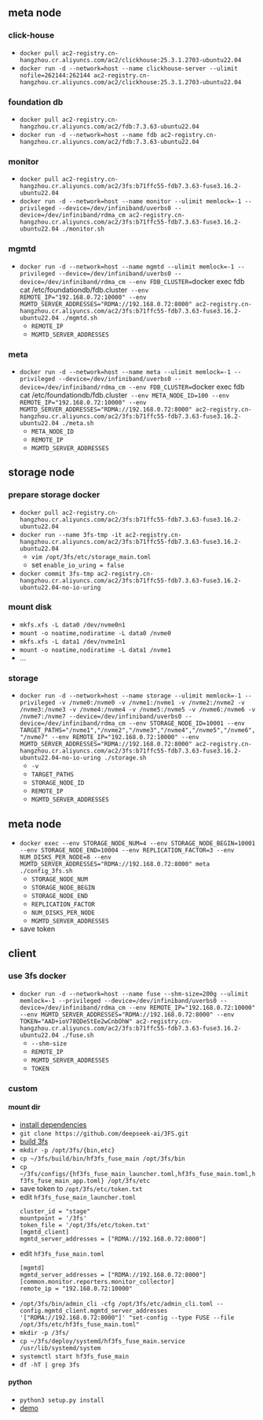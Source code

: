## meta node
### click-house
* `docker pull ac2-registry.cn-hangzhou.cr.aliyuncs.com/ac2/clickhouse:25.3.1.2703-ubuntu22.04`
* `docker run -d --network=host --name clickhouse-server --ulimit nofile=262144:262144 ac2-registry.cn-hangzhou.cr.aliyuncs.com/ac2/clickhouse:25.3.1.2703-ubuntu22.04`

### foundation db
* `docker pull ac2-registry.cn-hangzhou.cr.aliyuncs.com/ac2/fdb:7.3.63-ubuntu22.04`
* `docker run -d --network=host --name fdb ac2-registry.cn-hangzhou.cr.aliyuncs.com/ac2/fdb:7.3.63-ubuntu22.04`

### monitor
* `docker pull ac2-registry.cn-hangzhou.cr.aliyuncs.com/ac2/3fs:b71ffc55-fdb7.3.63-fuse3.16.2-ubuntu22.04`
* `docker run -d --network=host --name monitor --ulimit memlock=-1 --privileged --device=/dev/infiniband/uverbs0 --device=/dev/infiniband/rdma_cm ac2-registry.cn-hangzhou.cr.aliyuncs.com/ac2/3fs:b71ffc55-fdb7.3.63-fuse3.16.2-ubuntu22.04 ./monitor.sh`

### mgmtd
* `docker run -d --network=host --name mgmtd --ulimit memlock=-1 --privileged --device=/dev/infiniband/uverbs0 --device=/dev/infiniband/rdma_cm --env FDB_CLUSTER=`docker exec fdb cat /etc/foundationdb/fdb.cluster` --env REMOTE_IP="192.168.0.72:10000" --env MGMTD_SERVER_ADDRESSES="RDMA://192.168.0.72:8000" ac2-registry.cn-hangzhou.cr.aliyuncs.com/ac2/3fs:b71ffc55-fdb7.3.63-fuse3.16.2-ubuntu22.04 ./mgmtd.sh`
  * `REMOTE_IP`
  * `MGMTD_SERVER_ADDRESSES`

### meta
* `docker run -d --network=host --name meta --ulimit memlock=-1 --privileged --device=/dev/infiniband/uverbs0 --device=/dev/infiniband/rdma_cm --env FDB_CLUSTER=`docker exec fdb cat /etc/foundationdb/fdb.cluster` --env META_NODE_ID=100 --env REMOTE_IP="192.168.0.72:10000" --env MGMTD_SERVER_ADDRESSES="RDMA://192.168.0.72:8000" ac2-registry.cn-hangzhou.cr.aliyuncs.com/ac2/3fs:b71ffc55-fdb7.3.63-fuse3.16.2-ubuntu22.04 ./meta.sh`
  * `META_NODE_ID`
  * `REMOTE_IP`
  * `MGMTD_SERVER_ADDRESSES`

## storage node
### prepare storage docker
* `docker pull ac2-registry.cn-hangzhou.cr.aliyuncs.com/ac2/3fs:b71ffc55-fdb7.3.63-fuse3.16.2-ubuntu22.04`
* `docker run --name 3fs-tmp -it ac2-registry.cn-hangzhou.cr.aliyuncs.com/ac2/3fs:b71ffc55-fdb7.3.63-fuse3.16.2-ubuntu22.04`
  * `vim /opt/3fs/etc/storage_main.toml`
  * set `enable_io_uring = false`
* `docker commit 3fs-tmp ac2-registry.cn-hangzhou.cr.aliyuncs.com/ac2/3fs:b71ffc55-fdb7.3.63-fuse3.16.2-ubuntu22.04-no-io-uring`

### mount disk
* `mkfs.xfs -L data0 /dev/nvme0n1`
* `mount -o noatime,nodiratime -L data0 /nvme0`
* `mkfs.xfs -L data1 /dev/nvme1n1`
* `mount -o noatime,nodiratime -L data1 /nvme1`
* ...

### storage
* `docker run -d --network=host --name storage --ulimit memlock=-1 --privileged -v /nvme0:/nvme0 -v /nvme1:/nvme1 -v /nvme2:/nvme2 -v /nvme3:/nvme3 -v /nvme4:/nvme4 -v /nvme5:/nvme5 -v /nvme6:/nvme6 -v /nvme7:/nvme7 --device=/dev/infiniband/uverbs0 --device=/dev/infiniband/rdma_cm --env STORAGE_NODE_ID=10001 --env TARGET_PATHS="/nvme1","/nvme2","/nvme3","/nvme4","/nvme5","/nvme6","/nvme7" --env REMOTE_IP="192.168.0.72:10000" --env MGMTD_SERVER_ADDRESSES="RDMA://192.168.0.72:8000" ac2-registry.cn-hangzhou.cr.aliyuncs.com/ac2/3fs:b71ffc55-fdb7.3.63-fuse3.16.2-ubuntu22.04-no-io-uring ./storage.sh`
  * `-v`
  * `TARGET_PATHS`
  * `STORAGE_NODE_ID`
  * `REMOTE_IP`
  * `MGMTD_SERVER_ADDRESSES`

## meta node
* `docker exec --env STORAGE_NODE_NUM=4 --env STORAGE_NODE_BEGIN=10001 --env STORAGE_NODE_END=10004 --env REPLICATION_FACTOR=3 --env NUM_DISKS_PER_NODE=8 --env MGMTD_SERVER_ADDRESSES="RDMA://192.168.0.72:8000" meta ./config_3fs.sh`
  * `STORAGE_NODE_NUM`
  * `STORAGE_NODE_BEGIN`
  * `STORAGE_NODE_END`
  * `REPLICATION_FACTOR`
  * `NUM_DISKS_PER_NODE`
  * `MGMTD_SERVER_ADDRESSES`
* save token
 
## client
### use 3fs docker
* `docker run -d --network=host --name fuse --shm-size=200g --ulimit memlock=-1 --privileged --device=/dev/infiniband/uverbs0 --device=/dev/infiniband/rdma_cm --env REMOTE_IP="192.168.0.72:10000" --env MGMTD_SERVER_ADDRESSES="RDMA://192.168.0.72:8000" --env TOKEN="AAD+ioV78QDeStEe2wCnbOhW" ac2-registry.cn-hangzhou.cr.aliyuncs.com/ac2/3fs:b71ffc55-fdb7.3.63-fuse3.16.2-ubuntu22.04 ./fuse.sh`
  * `--shm-size`
  * `REMOTE_IP`
  * `MGMTD_SERVER_ADDRESSES`
  * `TOKEN`

### custom
#### mount dir
* [install dependencies](https://github.com/deepseek-ai/3FS/blob/main/README.md#install-dependencies)
* `git clone https://github.com/deepseek-ai/3FS.git`
* [build 3fs](https://github.com/deepseek-ai/3FS/blob/main/README.md#build-3fs)
* `mkdir -p /opt/3fs/{bin,etc}`
* `cp ~/3fs/build/bin/hf3fs_fuse_main /opt/3fs/bin`
* `cp ~/3fs/configs/{hf3fs_fuse_main_launcher.toml,hf3fs_fuse_main.toml,hf3fs_fuse_main_app.toml} /opt/3fs/etc`
* save token to `/opt/3fs/etc/token.txt`
* edit `hf3fs_fuse_main_launcher.toml`
  ```
  cluster_id = "stage"
  mountpoint = '/3fs'
  token_file = '/opt/3fs/etc/token.txt'
  [mgmtd_client]
  mgmtd_server_addresses = ["RDMA://192.168.0.72:8000"]
  ```
* edit `hf3fs_fuse_main.toml`
  ```
  [mgmtd]
  mgmtd_server_addresses = ["RDMA://192.168.0.72:8000"]
  [common.monitor.reporters.monitor_collector]
  remote_ip = "192.168.0.72:10000"
  ```
* `/opt/3fs/bin/admin_cli -cfg /opt/3fs/etc/admin_cli.toml --config.mgmtd_client.mgmtd_server_addresses '["RDMA://192.168.0.72:8000"]' "set-config --type FUSE --file /opt/3fs/etc/hf3fs_fuse_main.toml"`
* `mkdir -p /3fs/`
* `cp ~/3fs/deploy/systemd/hf3fs_fuse_main.service /usr/lib/systemd/system`
* `systemctl start hf3fs_fuse_main`
* `df -hT | grep 3fs`

#### python
* `python3 setup.py install`
* [demo](https://github.com/deepseek-ai/3FS/blob/main/hf3fs_fuse/fuse_demo.py)
